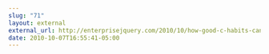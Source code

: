 ```yaml
---
slug: "71"
layout: external
external_url: http://enterprisejquery.com/2010/10/how-good-c-habits-can-encourage-bad-javascript-habits-part-1/
date: 2010-10-07T16:55:41-05:00
---
```

